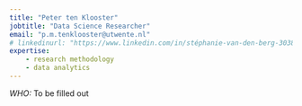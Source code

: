 ```yaml
---
title: "Peter ten Klooster"
jobtitle: "Data Science Researcher"
email: "p.m.tenklooster@utwente.nl"
# linkedinurl: "https://www.linkedin.com/in/stéphanie-van-den-berg-3038765/"
expertise:
    - research methodology
    - data analytics
---
```


_WHO:_ To be filled out
